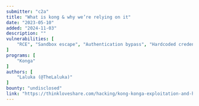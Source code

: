 ```yaml
---
submitter: "c2a"
title: "What is kong & why we’re relying on it"
date: "2023-05-10"
added: "2024-11-03"
description: ""
vulnerabilities: [
    "RCE", "Sandbox escape", "Authentication bypass", "Hardcoded credentials", "Broken Access Control", "Privilege escalation", "JWT"
]
programs: [
    "Konga"
]
authors: [
    "Laluka (@TheLaluka)"
]
bounty: "undisclosed"
link: "https://thinkloveshare.com/hacking/kong-konga-exploitation-and-hardening/"
---
```




